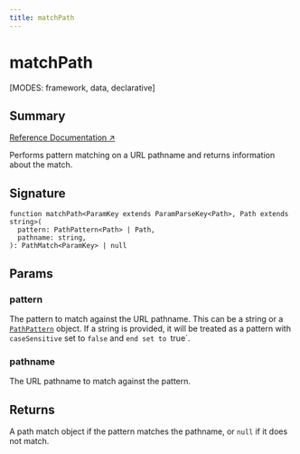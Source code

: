 ```yaml
---
title: matchPath
---
```


# matchPath

<!--
⚠️ ⚠️ IMPORTANT ⚠️ ⚠️ 

Thank you for helping improve our documentation!

This file is auto-generated from the JSDoc comments in the source
code, so please edit the JSDoc comments in the file below and this
file will be re-generated once those changes are merged.

https://github.com/remix-run/react-router/blob/main/packages/react-router/lib/router/utils.ts
-->

[MODES: framework, data, declarative]

## Summary

[Reference Documentation ↗](https://api.reactrouter.com/v7/functions/react_router.matchPath.html)

Performs pattern matching on a URL pathname and returns information about
the match.

## Signature

```tsx
function matchPath<ParamKey extends ParamParseKey<Path>, Path extends string>(
  pattern: PathPattern<Path> | Path,
  pathname: string,
): PathMatch<ParamKey> | null
```

## Params

### pattern

The pattern to match against the URL pathname. This can be a string or a [`PathPattern`](https://api.reactrouter.com/v7/interfaces/react_router.PathPattern.html) object. If a string is provided, it will
be treated as a pattern with `caseSensitive` set to `false` and `end
set to `true`.

### pathname

The URL pathname to match against the pattern.

## Returns

A path match object if the pattern matches the pathname,
or `null` if it does not match.


